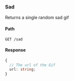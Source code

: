 ### Sad

Returns a single random sad gif

#### Path

```HTTP
GET /sad
```

#### Response

```ts
{
  // The url of the Gif
  url: string;
}
```
